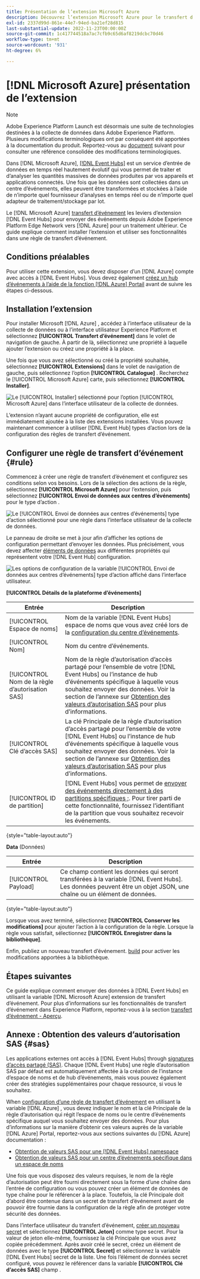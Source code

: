 ```yaml
---
title: Présentation de l’extension Microsoft Azure
description: Découvrez l’extension Microsoft Azure pour le transfert d’événement dans Adobe Experience Platform.
exl-id: 2337d99d-861e-44e7-94ed-ba21ef28d815
last-substantial-update: 2022-11-23T00:00:00Z
source-git-commit: 1c417744518a7ac7cfb9c65d6af8219dcbc70d46
workflow-type: tm+mt
source-wordcount: '931'
ht-degree: 6%

---
```


# [!DNL Microsoft Azure] présentation de l’extension

>[!NOTE]
>
>Adobe Experience Platform Launch est désormais une suite de technologies destinées à la collecte de données dans Adobe Experience Platform. Plusieurs modifications terminologiques ont par conséquent été apportées à la documentation du produit. Reportez-vous au [document](../../../term-updates.md) suivant pour consulter une référence consolidée des modifications terminologiques.

Dans [!DNL Microsoft Azure], [[!DNL Event Hubs]](https://azure.microsoft.com/en-us/products/event-hubs/#overview) est un service d’entrée de données en temps réel hautement évolutif qui vous permet de traiter et d’analyser les quantités massives de données produites par vos appareils et applications connectés. Une fois que les données sont collectées dans un centre d’événements, elles peuvent être transformées et stockées à l’aide de n’importe quel fournisseur d’analyses en temps réel ou de n’importe quel adapteur de traitement/stockage par lot.

Le [!DNL Microsoft Azure] [transfert d’événement](../../../ui/event-forwarding/overview.md) les leviers d’extension [!DNL Event Hubs] pour envoyer des événements depuis Adobe Experience Platform Edge Network vers [!DNL Azure] pour un traitement ultérieur. Ce guide explique comment installer l’extension et utiliser ses fonctionnalités dans une règle de transfert d’événement.

## Conditions préalables

Pour utiliser cette extension, vous devez disposer d’un [!DNL Azure] compte avec accès à [!DNL Event Hubs]. Vous devez également [créez un hub d’événements à l’aide de la fonction [!DNL Azure] Portail](https://learn.microsoft.com/en-us/azure/event-hubs/event-hubs-create) avant de suivre les étapes ci-dessous.

## Installation l’extension

Pour installer Microsoft [!DNL Azure] , accédez à l’interface utilisateur de la collecte de données ou à l’interface utilisateur Experience Platform et sélectionnez **[!UICONTROL Transfert d’événement]** dans le volet de navigation de gauche. À partir de là, sélectionnez une propriété à laquelle ajouter l’extension ou créez une propriété à la place.

Une fois que vous avez sélectionné ou créé la propriété souhaitée, sélectionnez **[!UICONTROL Extensions]** dans le volet de navigation de gauche, puis sélectionnez l’option **[!UICONTROL Catalogue]** . Recherchez le [!UICONTROL Microsoft Azure] carte, puis sélectionnez **[!UICONTROL Installer]**.

![Le [!UICONTROL Installer] sélectionné pour l’option [!UICONTROL Microsoft Azure] dans l’interface utilisateur de la collecte de données.](../../../images/extensions/server/azure/install.png)

L’extension n’ayant aucune propriété de configuration, elle est immédiatement ajoutée à la liste des extensions installées. Vous pouvez maintenant commencer à utiliser [!DNL Event Hub] types d’action lors de la configuration des règles de transfert d’événement.

## Configurer une règle de transfert d’événement {#rule}

Commencez à créer une règle de transfert d’événement et configurez ses conditions selon vos besoins. Lors de la sélection des actions de la règle, sélectionnez **[!UICONTROL Microsoft Azure]** pour l’extension, puis sélectionnez **[!UICONTROL Envoi de données aux centres d’événements]** pour le type d’action .

![Le [!UICONTROL Envoi de données aux centres d’événements] type d’action sélectionné pour une règle dans l’interface utilisateur de la collecte de données.](../../../images/extensions/server/azure/select-action-type.png)

Le panneau de droite se met à jour afin d’afficher les options de configuration permettant d’envoyer les données. Plus précisément, vous devez affecter [éléments de données](../../../ui/managing-resources/data-elements.md) aux différentes propriétés qui représentent votre [!DNL Event Hub] configuration.

![Les options de configuration de la variable [!UICONTROL Envoi de données aux centres d’événements] type d’action affiché dans l’interface utilisateur.](../../../images/extensions/server/azure/event-hub-details.png)

**[!UICONTROL Détails de la plateforme d’événements]**

| Entrée | Description |
| --- | --- |
| [!UICONTROL Espace de noms] | Nom de la variable [!DNL Event Hubs] espace de noms que vous avez créé lors de la [configuration du centre d’événements](https://learn.microsoft.com/en-us/azure/event-hubs/event-hubs-create#create-an-event-hubs-namespace). |
| [!UICONTROL Nom] | Nom du centre d’événements. |
| [!UICONTROL Nom de la règle d’autorisation SAS] | Nom de la règle d’autorisation d’accès partagé pour l’ensemble de votre [!DNL Event Hubs] ou l’instance de hub d’événements spécifique à laquelle vous souhaitez envoyer des données. Voir la section de l’annexe sur [Obtention des valeurs d’autorisation SAS](#sas) pour plus d’informations. |
| [!UICONTROL Clé d’accès SAS] | La clé Principale de la règle d’autorisation d’accès partagé pour l’ensemble de votre [!DNL Event Hubs] ou l’instance de hub d’événements spécifique à laquelle vous souhaitez envoyer des données. Voir la section de l’annexe sur [Obtention des valeurs d’autorisation SAS](#sas) pour plus d’informations. |
| [!UICONTROL ID de partition] | [!DNL Event Hubs] vous permet de [envoyer des événements directement à des partitions spécifiques ;](https://learn.microsoft.com/en-us/azure/architecture/reference-architectures/event-hubs/partitioning-in-event-hubs-and-kafka). Pour tirer parti de cette fonctionnalité, fournissez l’identifiant de la partition que vous souhaitez recevoir les événements. |

{style="table-layout:auto"}

**Data** (Données)

| Entrée | Description |
| --- | --- |
| [!UICONTROL Payload] | Ce champ contient les données qui seront transférées à la variable [!DNL Event Hubs]. Les données peuvent être un objet JSON, une chaîne ou un élément de données. |

{style="table-layout:auto"}

Lorsque vous avez terminé, sélectionnez **[!UICONTROL Conserver les modifications]** pour ajouter l’action à la configuration de la règle. Lorsque la règle vous satisfait, sélectionnez **[!UICONTROL Enregistrer dans la bibliothèque]**.

Enfin, publiez un nouveau transfert d’événement. [build](../../../ui/publishing/builds.md) pour activer les modifications apportées à la bibliothèque.

## Étapes suivantes

Ce guide explique comment envoyer des données à [!DNL Event Hubs] en utilisant la variable [!DNL Microsoft Azure] extension de transfert d’événement. Pour plus d’informations sur les fonctionnalités de transfert d’événement dans Experience Platform, reportez-vous à la section [transfert d’événement - Aperçu](../../../ui/event-forwarding/overview.md).

## Annexe : Obtention des valeurs d’autorisation SAS {#sas}

Les applications externes ont accès à [!DNL Event Hubs] through [signatures d’accès partagé (SAS)](https://learn.microsoft.com/en-us/azure/event-hubs/authorize-access-shared-access-signature). Chaque [!DNL Event Hubs] une règle d’autorisation SAS par défaut est automatiquement affectée à la création de l’instance d’espace de noms et de hub d’événements, mais vous pouvez également créer des stratégies supplémentaires pour chaque ressource, si vous le souhaitez.

When [configuration d’une règle de transfert d’événement](#rule) en utilisant la variable [!DNL Azure] , vous devez indiquer le nom et la clé Principale de la règle d’autorisation qui régit l’espace de noms ou le centre d’événements spécifique auquel vous souhaitez envoyer des données. Pour plus d’informations sur la manière d’obtenir ces valeurs auprès de la variable [!DNL Azure] Portal, reportez-vous aux sections suivantes du [!DNL Azure] documentation :

* [Obtention de valeurs SAS pour une [!DNL Event Hubs] namespace](https://learn.microsoft.com/en-us/azure/event-hubs/event-hubs-get-connection-string#connection-string-for-a-namespace)
* [Obtention de valeurs SAS pour un centre d’événements spécifique dans un espace de noms](https://learn.microsoft.com/en-us/azure/event-hubs/event-hubs-get-connection-string#connection-string-for-a-specific-event-hub-in-a-namespace)

Une fois que vous disposez des valeurs requises, le nom de la règle d’autorisation peut être fourni directement sous la forme d’une chaîne dans l’entrée de configuration ou vous pouvez créer un élément de données de type chaîne pour le référencer à la place. Toutefois, la clé Principale doit d’abord être contenue dans un secret de transfert d’événement avant de pouvoir être fournie dans la configuration de la règle afin de protéger votre sécurité des données.

Dans l’interface utilisateur du transfert d’événement, [créer un nouveau secret](../../../ui/event-forwarding/secrets.md) et sélectionnez **[!UICONTROL Jeton]** comme type secret. Pour la valeur de jeton elle-même, fournissez la clé Principale que vous avez copiée précédemment. Après avoir créé le secret, créez un élément de données avec le type **[!UICONTROL Secret]** et sélectionnez la variable [!DNL Event Hubs] secret de la liste. Une fois l’élément de données secret configuré, vous pouvez le référencer dans la variable **[!UICONTROL Clé d’accès SAS]** champ .

